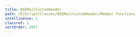 ```yaml
---
title: NSEMailCustomHeader
path: /EJScript/Classes/NSEMailCustomHeader/Member functions
intellisense: 1
classref: 1
sortOrder: 2937
---
```






